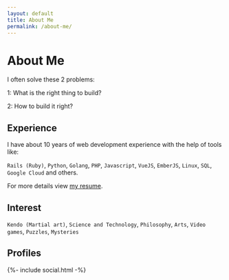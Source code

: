 ```yaml
---
layout: default
title: About Me
permalink: /about-me/
---
```


# About Me

I often solve these 2 problems:

1: What is the right thing to build?

2: How to build it right?

## Experience

I have about 10 years of web development experience with the help of tools like: 

`Rails (Ruby)`, `Python`, `Golang`, `PHP`, `Javascript`, `VueJS`, `EmberJS`, `Linux`, `SQL`, `Google Cloud` and others. 

For more details view <a href="{{site.resume_url}}" target="_blank">my resume</a>.

## Interest

`Kendo (Martial art)`, `Science and Technology`, `Philosophy`, `Arts`, `Video games`, `Puzzles`, `Mysteries`

## Profiles

<div class="social-links">
  {%- include social.html -%}
</div>
